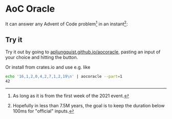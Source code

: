 # AoC Oracle

It can answer any Advent of Code problem[^1] in an instant[^2]:


## Try it
Try it out by going to [apljungquist.github.io/aocoracle](https://apljungquist.github.io/aocoracle/), pasting an input of your choice and hitting the button.

Or install from crates.io and use e.g. like

```bash
echo '16,1,2,0,4,2,7,1,2,19\n' | aocoracle --part=1
42
```

[^1]: As long as it is from the first week of the 2021 event.
[^2]: Hopefully in less than 7.5M years, the goal is to keep the duration below 100ms for "official" inputs.
